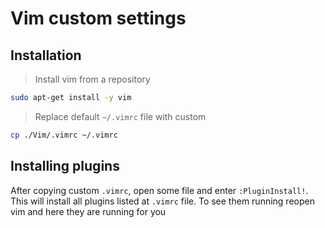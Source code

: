 # Vim custom settings

## Installation 

> Install vim from a repository

```bash
sudo apt-get install -y vim 
```

> Replace default `~/.vimrc` file with custom

```bash
cp ./Vim/.vimrc ~/.vimrc
```

## Installing plugins

After copying custom `.vimrc`, open some file and enter `:PluginInstall!`.
This will install all plugins listed at `.vimrc` file. To see them running reopen vim and here they are running for you


